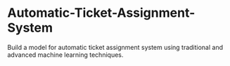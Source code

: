 # Automatic-Ticket-Assignment-System
Build a model for automatic ticket assignment system using traditional and advanced machine learning techniques.
